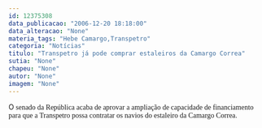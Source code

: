 ```yaml
---
id: 12375308
data_publicacao: "2006-12-20 18:18:00"
data_alteracao: "None"
materia_tags: "Hebe Camargo,Transpetro"
categoria: "Notícias"
titulo: "Transpetro já pode comprar estaleiros da Camargo Correa"
sutia: "None"
chapeu: "None"
autor: "None"
imagem: "None"
---
```

<p>O<FONT face=Verdana> senado da República acaba de aprovar a ampliação de capacidade de financiamento para que a Transpetro possa contratar os navios do estaleiro da Camargo Correa.</FONT>  </p>
